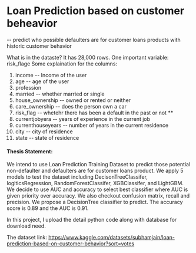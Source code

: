 # Loan Prediction based on customer beheavior 

-- predict who possible defaulters are for customer loans products with historic customer behavior 

What is in the dataste? 
It has 28,000 rows. 
One important variable: risk_flage 
Some explaination for the columns: 
1. income -- Income of the user 
2. age -- age of the user 
3. profession 
4. married -- whether married or single 
5. house_ownership -- owned or rented or neither
6. care_ownership -- does the person own a car 
7. risk_flag -- whetehr there has been a default in the past or not   ** 
8. currentjobyera -- years of experience in the current job 
9. currenthouseyears -- number of years in the current residence
10. city -- city of residence 
11. state -- state of residence 

#### Thesis Statement:
We intend to use Loan Prediction Training Dataset to predict those potential non-defaulter and defaulters are for customer loans product.
We apply 5 models to test the dataset including DecisonTreeClassifer, logiticsRegression, RandomForestClassifer, XGBClassifer, and LightGBM. We decide to use AUC and accuracy to select best classifier where AUC is given priority over accuracy. We also checkout confusion matrix, recall and precision.
We propose a DecisionTree classifier to predict. The accuracy score is 0.89 and the AUC is 0.91.

In this project, I upload the detail python code along with database for download need. 

The dataset link: https://www.kaggle.com/datasets/subhamjain/loan-prediction-based-on-customer-behavior?sort=votes 
